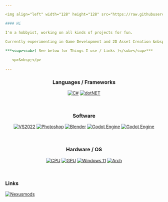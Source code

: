 ```yaml
---

<img align="left" width="128" height="128" src="https://raw.githubusercontent.com/retroCalico/retroCalico/main/RetroCalico.png">

#### Hi

I'm a hobbyist, working on all kinds of projects for fun.
   
Currently experimenting in Game Development and 2D Asset Creation &nbsp; 

***<sup><sub>( See below for Things I use / Links )</sub></sup>***

   <p>&nbsp;</p>
   
---
```


<div align="center">

### Languages / Frameworks

  <a href="">![C#](https://img.shields.io/badge/C%23-239120?style=for-the-badge&logo=csharp&logoColor=white)</a>
  <a href="">![dotNET](https://img.shields.io/badge/.NET-5C2D91?style=for-the-badge&logo=.net&logoColor=white)</a>

</div>

   <p>&nbsp;</p>

<div align="center">

### Software

  <a href="">![VS2022](https://img.shields.io/badge/Visual_Studio-5C2D91?style=for-the-badge&logo=visual%20studio&logoColor=white)</a>
  <a href="">![Photoshop](https://img.shields.io/badge/Photoshop-31A8FF?style=for-the-badge&logo=Adobe%20Photoshop&logoColor=black)</a>
  <a href="">![Blender](https://img.shields.io/badge/blender-%23F5792A.svg?style=for-the-badge&logo=blender&logoColor=white)</a>
  <a href="">![Godot Engine](https://img.shields.io/badge/GODOT-FFFFFF.svg?style=for-the-badge&logo=godot-engine)</a>
  <a href="">![Godot Engine](https://img.shields.io/badge/aseprite-FFFFFF?style=for-the-badge&logo=Aseprite&logoColor=)</a>

</div>

   <p>&nbsp;</p>

<div align="center">

### Hardware / OS

  <a href="">![CPU](https://img.shields.io/badge/i7_9700k-0071C5?style=for-the-badge&logo=intel&logoColor=white)</a>
  <a href="">![GPU](https://img.shields.io/badge/RTX3060ti-76B900?style=for-the-badge&logo=nvidia&logoColor=white)</a>
  <a href="">![Windows 11](https://img.shields.io/badge/Windows-0078D6?style=for-the-badge&logo=windows&logoColor=white)</a>
  <a href="">![Arch](https://img.shields.io/badge/Arch%20Linux-1793D1?logo=arch-linux&logoColor=fff&style=for-the-badge)</a>

</div>

   <p>&nbsp;</p>

### Links
[![Nexusmods](https://img.shields.io/badge/-nexusmods-orange?style=for-the-badge&logo=)](https://www.nexusmods.com/users/127940103)

